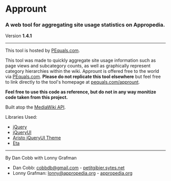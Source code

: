 # Apprount
### A web tool for aggregating site usage statistics on Appropedia.  
Version **1.4.1**

---
This tool is hosted by [PEquals.com](http://www.pequals.com/apprount).

This tool was made to quickly aggregate site usage information such as page views and subcategory counts, as well as graphically represent category hierarchies within the wiki. Apprount is offered free to the world via [PEquals.com](http://www.pequals.com/apprount). **Please do not replicate this tool elsewhere** but feel free to link directly to the tool's homepage at [pequals.com/apprount](http://www.pequals.com/apprount).

**Feel free to use this code as reference, but do not in any way monitize code taken from this project.**

Built atop the [MediaWiki API](http://www.mediawiki.org/wiki/MediaWiki).

Libraries Used:

* [jQuery](http://www.jquery.com)
* [jQueryUI](http://www.jqueryui.com)
* [Aristo jQueryUI Theme](http://taitems.github.io/Aristo-jQuery-UI-Theme/)
* [Eta](http://www.github.com/cobbdb/eta)

---
By Dan Cobb with Lonny Grafman

* Dan Cobb: cobbdb@gmail.com - [petitgibier.sytes.net](http://petitgibier.sytes.net)
* Lonny Grafman: lonny@appropedia.org - [appropedia.org](http://www.appropedia.org)
